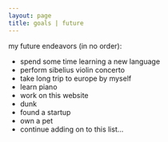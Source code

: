 ```yaml
---
layout: page
title: goals | future
---
```


my future endeavors (in no order):

- spend some time learning a new language
- perform sibelius violin concerto
- take long trip to europe by myself
- learn piano
- work on this website
- dunk
- found a startup
- own a pet
- continue adding on to this list... 